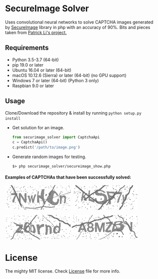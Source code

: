 # SecureImage Solver

Uses convolutional neural networks to solve CAPTCHA images generated by
[SecureImage](https://www.phpcaptcha.org/) library in php with an accuracy of 90%.
Bits and pieces taken from [Patrick Li's project.](https://github.com/PatrickLib/captcha_recognize)

## Requirements

- Python 3.5-3.7 (64-bit)
- pip 19.0 or later
- Ubuntu 16.04 or later (64-bit)
- macOS 10.12.6 (Sierra) or later (64-bit) (no GPU support)
- Windows 7 or later (64-bit) (Python 3 only)
- Raspbian 9.0 or later

## Usage

Clone/Download the repository & install by running `python setup.py install`

* Get solution for an image.
  ```python
  from securimage_solver import CaptchaApi
  c = CaptchaApi()
  c.predict('/path/to/image.png')
  ```


* Generate random images for testing.

  ```
  $> php securimage_solver/secureimage_show.php
  ```

#### Examples of CAPTCHAs that have been successfully solved:

[![Image1](images/7NwHCn_141c1458-b5e4-439f-be01-8a8b30c6cbd8.png)]()
[![Image2](images/kLSF7y_dc083c8e-d116-4448-a938-6e3516205d01.png)]()


[![Image3](images/z6brnd_4166a5cd-d98a-4099-9b86-4d13dbd100c5.png)]()
[![Image4](images/A8MZBV_472d2d51-84e0-442a-a278-83df5fa8e238.png)]()

# License

The mighty MIT license. Check [License](LICENSE) file for more info.
